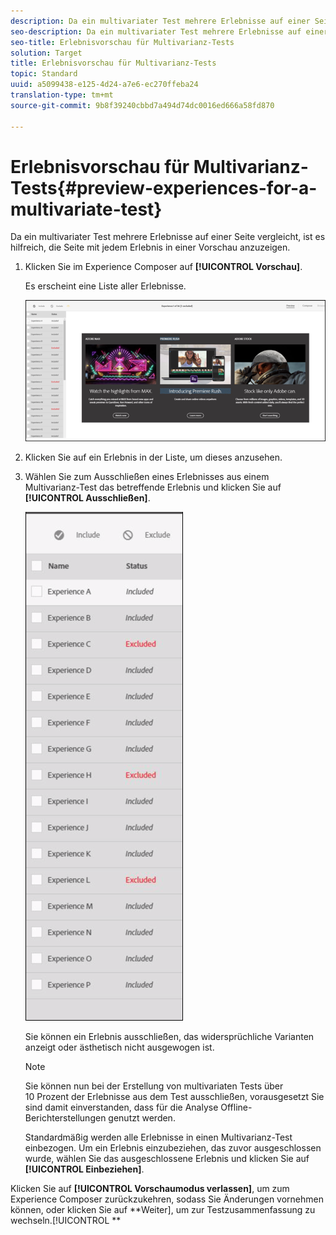 ```yaml
---
description: Da ein multivariater Test mehrere Erlebnisse auf einer Seite vergleicht, ist es hilfreich, die Seite mit jedem Erlebnis in einer Vorschau anzuzeigen.
seo-description: Da ein multivariater Test mehrere Erlebnisse auf einer Seite vergleicht, ist es hilfreich, die Seite mit jedem Erlebnis in einer Vorschau anzuzeigen.
seo-title: Erlebnisvorschau für Multivarianz-Tests
solution: Target
title: Erlebnisvorschau für Multivarianz-Tests
topic: Standard
uuid: a5099438-e125-4d24-a7e6-ec270ffeba24
translation-type: tm+mt
source-git-commit: 9b8f39240cbbd7a494d74dc0016ed666a58fd870

---
```



# Erlebnisvorschau für Multivarianz-Tests{#preview-experiences-for-a-multivariate-test}

Da ein multivariater Test mehrere Erlebnisse auf einer Seite vergleicht, ist es hilfreich, die Seite mit jedem Erlebnis in einer Vorschau anzuzeigen.

1. Klicken Sie im Experience Composer auf **[!UICONTROL Vorschau]**.

   Es erscheint eine Liste aller Erlebnisse.

   ![](assets/preview.png)

1. Klicken Sie auf ein Erlebnis in der Liste, um dieses anzusehen.

1. Wählen Sie zum Ausschließen eines Erlebnisses aus einem Multivarianz-Test das betreffende Erlebnis und klicken Sie auf **[!UICONTROL Ausschließen]**.

   ![](assets/excludeexperience.png)

   Sie können ein Erlebnis ausschließen, das widersprüchliche Varianten anzeigt oder ästhetisch nicht ausgewogen ist.

   >[!NOTE]
   >
   >Sie können nun bei der Erstellung von multivariaten Tests über 10 Prozent der Erlebnisse aus dem Test ausschließen, vorausgesetzt Sie sind damit einverstanden, dass für die Analyse Offline-Berichterstellungen genutzt werden.

   Standardmäßig werden alle Erlebnisse in einen Multivarianz-Test einbezogen. Um ein Erlebnis einzubeziehen, das zuvor ausgeschlossen wurde, wählen Sie das ausgeschlossene Erlebnis und klicken Sie auf **[!UICONTROL Einbeziehen]**.

Klicken Sie auf **[!UICONTROL Vorschaumodus verlassen]**, um zum Experience Composer zurückzukehren, sodass Sie Änderungen vornehmen können, oder klicken Sie auf **Weiter], um zur Testzusammenfassung zu wechseln.[!UICONTROL **

